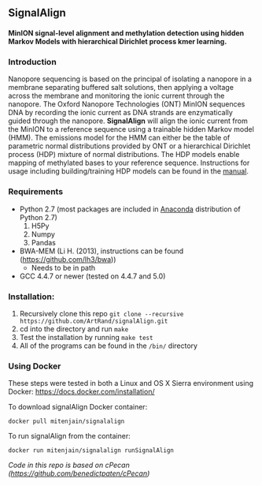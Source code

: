 ## SignalAlign

#### MinION signal-level alignment and methylation detection using hidden Markov Models with hierarchical Dirichlet process kmer learning.

### Introduction
Nanopore sequencing is based on the principal of isolating a nanopore in a membrane separating buffered salt solutions, then applying a voltage across the membrane and monitoring the ionic current through the nanopore. The Oxford Nanopore Technologies (ONT) MinION sequences DNA by recording the ionic current as DNA strands are enzymatically guided through the nanopore. **SignalAlign** will align the ionic current from the MinION to a reference sequence using a trainable hidden Markov model (HMM). The emissions model for the HMM can either be the table of parametric normal distributions provided by ONT or a hierarchical Dirichlet process (HDP) mixture of normal distributions. The HDP models enable mapping of methylated bases to your reference sequence. Instructions for usage including building/training HDP models can be found in the [manual](https://github.com/ArtRand/signalAlign/blob/master/Manual.md).

### Requirements
* Python 2.7 (most packages are included in [Anaconda](https://www.continuum.io/downloads) distribution of Python 2.7)
    1. H5Py
    2. Numpy
    3. Pandas
* BWA-MEM (Li H. (2013), instructions can be found (https://github.com/lh3/bwa))
    * Needs to be in path
* GCC 4.4.7 or newer (tested on 4.4.7 and 5.0)

### Installation:
1. Recursively clone this repo `git clone --recursive https://github.com/ArtRand/signalAlign.git`
2. cd into the directory and run `make`
3. Test the installation by running `make test`
4. All of the programs can be found in the `/bin/` directory

### Using Docker
These steps were tested in both a Linux and OS X Sierra environment using Docker: 
https://docs.docker.com/installation/

To download signalAlign Docker container:
    
    docker pull mitenjain/signalalign

To run signalAlign from the container:

    docker run mitenjain/signalalign runSignalAlign

*Code in this repo is based on cPecan (https://github.com/benedictpaten/cPecan)*
